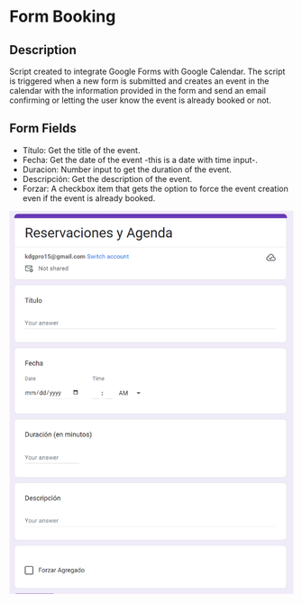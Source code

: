 # Form Booking

## Description
Script created to integrate Google Forms with Google Calendar. The script is triggered when a new form is submitted and creates an event in the calendar with the information provided in the form and send an email confirming or letting the user know the event is already booked or not.

## Form Fields
- Título: Get the title of the event.
- Fecha: Get the date of the event -this is a date with time input-.
- Duracion: Number input to get the duration of the event.
- Descripción: Get the description of the event.
- Forzar: A checkbox item that gets the option to force the event creation even if the event is already booked.

![img.png](../src/images/img.png)